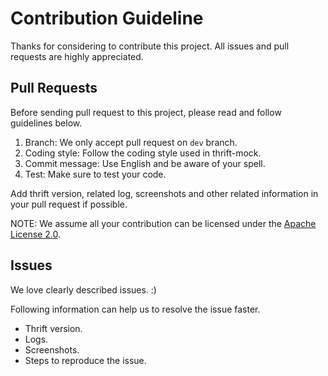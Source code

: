 # Contribution Guideline

Thanks for considering to contribute this project. All issues and pull requests are highly appreciated.

## Pull Requests

Before sending pull request to this project, please read and follow guidelines below.

1. Branch: We only accept pull request on `dev` branch.
2. Coding style: Follow the coding style used in thrift-mock.
3. Commit message: Use English and be aware of your spell.
4. Test: Make sure to test your code.

Add thrift version, related log, screenshots and other related information in your pull request if possible.

NOTE: We assume all your contribution can be licensed under the [Apache License 2.0](./LICENSE). 

## Issues

We love clearly described issues. :)

Following information can help us to resolve the issue faster.

* Thrift version.
* Logs.
* Screenshots.
* Steps to reproduce the issue.
